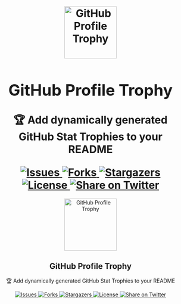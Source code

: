 <h1><div align="center"> <img width="140" src="https://user-images.githubusercontent.com/6661165/91657958-61b4fd00-eb00-11ea-9def-dc7ef5367e34.png" alt="GitHub Profile Trophy" /> <h2 align="center">GitHub Profile Trophy</h2> <p align="center">🏆 Add dynamically generated GitHub Stat Trophies to your README</p> </div> <div align="center"> <a href="https://github.com/ryo-ma/github-profile-trophy/issues"> <img src="https://img.shields.io/github/issues/ryo-ma/github-profile-trophy" alt="Issues" /> </a> <a href="https://github.com/ryo-ma/github-profile-trophy/network/members"> <img src="https://img.shields.io/github/forks/ryo-ma/github-profile-trophy" alt="Forks" /> </a> <a href="https://github.com/ryo-ma/github-profile-trophy/stargazers"> <img src="https://img.shields.io/github/stars/ryo-ma/github-profile-trophy" alt="Stargazers" /> </a> <a href="https://github.com/ryo-ma/github-profile-trophy/blob/master/LICENSE"> <img src="https://img.shields.io/github/license/ryo-ma/github-profile-trophy" alt="License" /> </a> <a href="https://twitter.com/intent/tweet?text=Add%20dynamically%20generated%20GitHub%20Trophy%20to%20your%20README%20&url=https%3A%2F%2Fgithub.com%2Fryo-ma%2Fgithub-profile-trophy"> <img src="https://img.shields.io/twitter/url?style=social&url=https%3A%2F%2Fgithub.com%2Fryo-ma%2Fgithub-profile-trophy" alt="Share on Twitter" /> </a> </div></h1>

<div align="center"> <img width="140" src="https://user-images.githubusercontent.com/6661165/91657958-61b4fd00-eb00-11ea-9def-dc7ef5367e34.png" alt="GitHub Profile Trophy" /> <h2 align="center">GitHub Profile Trophy</h2> <p align="center">🏆 Add dynamically generated GitHub Stat Trophies to your README</p> </div> <div align="center"> <a href="https://github.com/ryo-ma/github-profile-trophy/issues"> <img src="https://img.shields.io/github/issues/ryo-ma/github-profile-trophy" alt="Issues" /> </a> <a href="https://github.com/ryo-ma/github-profile-trophy/network/members"> <img src="https://img.shields.io/github/forks/ryo-ma/github-profile-trophy" alt="Forks" /> </a> <a href="https://github.com/ryo-ma/github-profile-trophy/stargazers"> <img src="https://img.shields.io/github/stars/ryo-ma/github-profile-trophy" alt="Stargazers" /> </a> <a href="https://github.com/ryo-ma/github-profile-trophy/blob/master/LICENSE"> <img src="https://img.shields.io/github/license/ryo-ma/github-profile-trophy" alt="License" /> </a> <a href="https://twitter.com/intent/tweet?text=Add%20dynamically%20generated%20GitHub%20Trophy%20to%20your%20README%20&url=https%3A%2F%2Fgithub.com%2Fryo-ma%2Fgithub-profile-trophy"> <img src="https://img.shields.io/twitter/url?style=social&url=https%3A%2F%2Fgithub.com%2Fryo-ma%2Fgithub-profile-trophy" alt="Share on Twitter" /> </a> </div>
